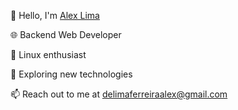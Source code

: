 👋 Hello, I'm [Alex Lima](https://github.com/luminahi)

🌐 Backend Web Developer

🐧 Linux enthusiast

🔬 Exploring new technologies


📫 Reach out to me at delimaferreiraalex@gmail.com

